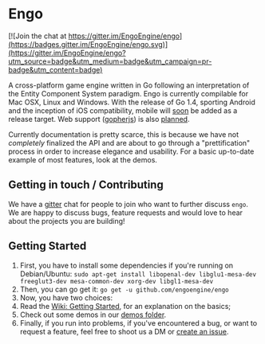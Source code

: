 # Engo
[![Join the chat at https://gitter.im/EngoEngine/engo](https://badges.gitter.im/EngoEngine/engo.svg)](https://gitter.im/EngoEngine/engo?utm_source=badge&utm_medium=badge&utm_campaign=pr-badge&utm_content=badge)

A cross-platform game engine written in Go following an interpretation of the Entity Component System paradigm. Engo is
 currently compilable for Mac OSX, Linux and Windows. With the release of Go 1.4, sporting Android and the inception of 
 iOS compatibility, mobile will [soon](https://github.com/engoengine/engo/issues/63) be added as a release target. Web 
 support  ([gopherjs](https://github.com/gopherjs/gopherjs)) is also [planned](https://github.com/engoengine/engo/issues/71). 

Currently documentation is pretty scarce, this is because we have not *completely* finalized the API and are about to 
go through a "prettification" process in order to increase elegance and usability. For a basic up-to-date example of 
most features, look at the demos.

## Getting in touch / Contributing

We have a [gitter](https://gitter.im/EngoEngine/engo) chat for people to join who want to further discuss `engo`. We are happy to discuss bugs, feature requests and would love to hear about the projects you are building!

## Getting Started

1. First, you have to install some dependencies if you're running on Debian/Ubuntu: 
`sudo apt-get install libopenal-dev libglu1-mesa-dev freeglut3-dev mesa-common-dev xorg-dev libgl1-mesa-dev`
2. Then, you can go get it:
`go get -u github.com/engoengine/engo`
3. Now, you have two choices:
  1. Read the [Wiki: Getting Started](https://github.com/engoengine/engo/wiki/Getting-Started), for an explanation on the basics;
  2. Check out some demos in our [demos folder](https://github.com/engoengine/engo/tree/master/demos). 
4. Finally, if you run into problems, if you've encountered a bug, or want to request a feature, feel free to shoot 
us a DM or [create an issue](https://github.com/engoengine/engo/issues/new). 
